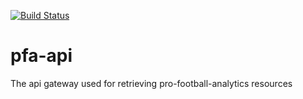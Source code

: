 [![Build Status](https://travis-ci.com/scostello/pfa-api.svg?branch=master)](https://travis-ci.com/scostello/pfa-api)

# pfa-api
The api gateway used for retrieving pro-football-analytics resources

